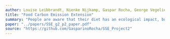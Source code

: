 ```yaml
---
author: Louise Leibbrandt, Nienke Nijkamp, Gaspar Rocha, George Vegelien
title: "Food Carbon Emission Extension"
summary: "People are aware that their diet has an ecological impact, but taking action is difficult. We offer a tool that provides consumers with information on the carbon footprint of the food they purchase."
paper: "../papers/SSE_g2_p2_paper.pdf"
source: "https://github.com/GasparinoRocha/SSE_Project2"
---
```

